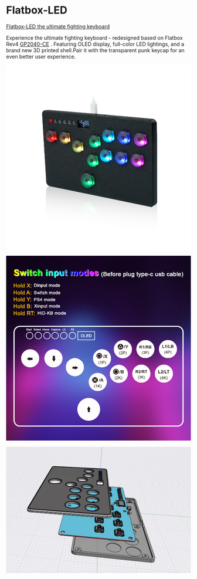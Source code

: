 # Flatbox-LED 

[Flatbox-LED the ultimate fighting keyboard](http://www.fightingbox.com/?product=fightingbox-mini-flatbox-hitbox-controller-for-ps4-fightstick-hot-swap-kailh-switch-arcade-joystick-for-pc-ps3-nintendo-switch)

Experience the ultimate fighting keyboard - redesigned based on Flatbox Rev4  [GP2040-CE](https://github.com/OpenStickCommunity/GP2040-CE) . Featuring OLED display, full-color LED lightings, and a brand new 3D printed shell.Pair it with the transparent punk keycap for an even better user experience.

![Flatbox-LED](pictures/1.jpeg)

![Flatbox-LED](pictures/5.jpg)

![Flatbox-LED](pictures/6.png)




